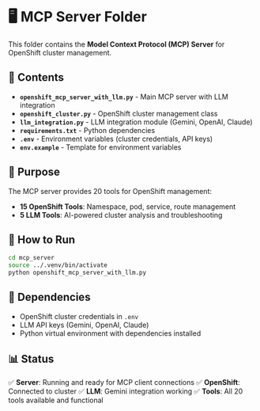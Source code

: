 # 🖥️ MCP Server Folder

This folder contains the **Model Context Protocol (MCP) Server** for OpenShift cluster management.

## 📁 Contents

- **`openshift_mcp_server_with_llm.py`** - Main MCP server with LLM integration
- **`openshift_cluster.py`** - OpenShift cluster management class
- **`llm_integration.py`** - LLM integration module (Gemini, OpenAI, Claude)
- **`requirements.txt`** - Python dependencies
- **`.env`** - Environment variables (cluster credentials, API keys)
- **`env.example`** - Template for environment variables

## 🚀 Purpose

The MCP server provides 20 tools for OpenShift management:
- **15 OpenShift Tools**: Namespace, pod, service, route management
- **5 LLM Tools**: AI-powered cluster analysis and troubleshooting

## 🔧 How to Run

```bash
cd mcp_server
source ../.venv/bin/activate
python openshift_mcp_server_with_llm.py
```

## 🔗 Dependencies

- OpenShift cluster credentials in `.env`
- LLM API keys (Gemini, OpenAI, Claude)
- Python virtual environment with dependencies installed

## 📊 Status

✅ **Server**: Running and ready for MCP client connections
✅ **OpenShift**: Connected to cluster
✅ **LLM**: Gemini integration working
✅ **Tools**: All 20 tools available and functional
